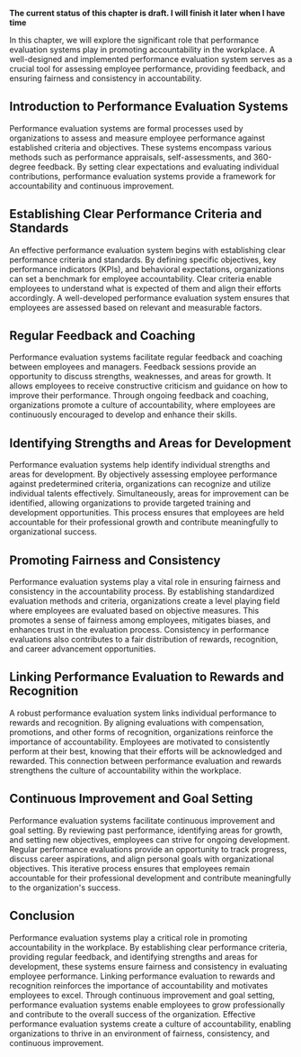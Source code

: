 **The current status of this chapter is draft. I will finish it later when I have time**

In this chapter, we will explore the significant role that performance evaluation systems play in promoting accountability in the workplace. A well-designed and implemented performance evaluation system serves as a crucial tool for assessing employee performance, providing feedback, and ensuring fairness and consistency in accountability.

**Introduction to Performance Evaluation Systems**
--------------------------------------------------

Performance evaluation systems are formal processes used by organizations to assess and measure employee performance against established criteria and objectives. These systems encompass various methods such as performance appraisals, self-assessments, and 360-degree feedback. By setting clear expectations and evaluating individual contributions, performance evaluation systems provide a framework for accountability and continuous improvement.

**Establishing Clear Performance Criteria and Standards**
---------------------------------------------------------

An effective performance evaluation system begins with establishing clear performance criteria and standards. By defining specific objectives, key performance indicators (KPIs), and behavioral expectations, organizations can set a benchmark for employee accountability. Clear criteria enable employees to understand what is expected of them and align their efforts accordingly. A well-developed performance evaluation system ensures that employees are assessed based on relevant and measurable factors.

**Regular Feedback and Coaching**
---------------------------------

Performance evaluation systems facilitate regular feedback and coaching between employees and managers. Feedback sessions provide an opportunity to discuss strengths, weaknesses, and areas for growth. It allows employees to receive constructive criticism and guidance on how to improve their performance. Through ongoing feedback and coaching, organizations promote a culture of accountability, where employees are continuously encouraged to develop and enhance their skills.

**Identifying Strengths and Areas for Development**
---------------------------------------------------

Performance evaluation systems help identify individual strengths and areas for development. By objectively assessing employee performance against predetermined criteria, organizations can recognize and utilize individual talents effectively. Simultaneously, areas for improvement can be identified, allowing organizations to provide targeted training and development opportunities. This process ensures that employees are held accountable for their professional growth and contribute meaningfully to organizational success.

**Promoting Fairness and Consistency**
--------------------------------------

Performance evaluation systems play a vital role in ensuring fairness and consistency in the accountability process. By establishing standardized evaluation methods and criteria, organizations create a level playing field where employees are evaluated based on objective measures. This promotes a sense of fairness among employees, mitigates biases, and enhances trust in the evaluation process. Consistency in performance evaluations also contributes to a fair distribution of rewards, recognition, and career advancement opportunities.

**Linking Performance Evaluation to Rewards and Recognition**
-------------------------------------------------------------

A robust performance evaluation system links individual performance to rewards and recognition. By aligning evaluations with compensation, promotions, and other forms of recognition, organizations reinforce the importance of accountability. Employees are motivated to consistently perform at their best, knowing that their efforts will be acknowledged and rewarded. This connection between performance evaluation and rewards strengthens the culture of accountability within the workplace.

**Continuous Improvement and Goal Setting**
-------------------------------------------

Performance evaluation systems facilitate continuous improvement and goal setting. By reviewing past performance, identifying areas for growth, and setting new objectives, employees can strive for ongoing development. Regular performance evaluations provide an opportunity to track progress, discuss career aspirations, and align personal goals with organizational objectives. This iterative process ensures that employees remain accountable for their professional development and contribute meaningfully to the organization's success.

**Conclusion**
--------------

Performance evaluation systems play a critical role in promoting accountability in the workplace. By establishing clear performance criteria, providing regular feedback, and identifying strengths and areas for development, these systems ensure fairness and consistency in evaluating employee performance. Linking performance evaluation to rewards and recognition reinforces the importance of accountability and motivates employees to excel. Through continuous improvement and goal setting, performance evaluation systems enable employees to grow professionally and contribute to the overall success of the organization. Effective performance evaluation systems create a culture of accountability, enabling organizations to thrive in an environment of fairness, consistency, and continuous improvement.
